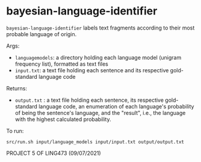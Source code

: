 # bayesian-language-identifier
```bayesian-language-identifier``` labels text fragments according to their most probable language of origin.

Args:
* ```languagemodels```: a directory holding each language model (unigram frequency list), formatted as text files
* ```input.txt```: a text file holding each sentence and its respective gold-standard language code

Returns:
* ```output.txt``` : a text file holding each sentence, its respective gold-standard language code, an enumeration of each language's probability of being the sentence's language, and the "result", i.e., the language with the highest calculated probability.

To run: 
```
src/run.sh input/language_models input/input.txt output/output.txt
```
PROJECT 5 OF LING473 (09/07/2021)
